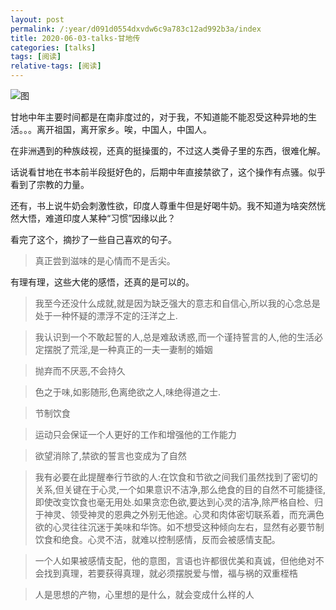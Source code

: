 ```yaml
---
layout: post
permalink: /:year/d091d0554dxvdw6c9a783c12ad992b3a/index
title: 2020-06-03-talks-甘地传
categories: [talks]
tags: [阅读]
relative-tags: [阅读]
---
```




![图](https://gitee.com/linxingyang/at-2020-10-02-image/raw/master/image/T-talks/image/2020/books/gdz.png)



甘地中年主要时间都是在南非度过的，对于我，不知道能不能忍受这种异地的生活。。。离开祖国，离开家乡。唉，中国人，中国人。

在非洲遇到的种族歧视，还真的挺操蛋的，不过这人类骨子里的东西，很难化解。

话说看甘地在书本前半段挺好色的，后期中年直接禁欲了，这个操作有点骚。似乎看到了宗教的力量。

还有，书上说牛奶会刺激性欲，印度人尊重牛但是好喝牛奶。我不知道为啥突然恍然大悟，难道印度人某种“习惯”因缘以此？


看完了这个，摘抄了一些自己喜欢的句子。

> 真正尝到滋味的是心情而不是舌尖。

有理有理，这些大佬的感悟，还真的是可以的。

> 我至今还没什么成就,就是因为缺乏强大的意志和自信心,所以我的心念总是处于一种怀疑的漂浮不定的汪洋之上.

> 我认识到一个不敢起誓的人,总是难敌诱惑,而一个谨持誓言的人,他的生活必定摆脱了荒淫,是一种真正的一夫一妻制的婚姻

> 抛弃而不厌恶,不会持久

> 色之于味,如影随形,色离绝欲之人,味绝得道之士.

> 节制饮食

> 运动只会保证一个人更好的工作和增强他的工作能力

> 欲望消除了,禁欲的誓言也变成为了自然

> 我有必要在此提醒奉行节欲的人:在饮食和节欲之间我们虽然找到了密切的关系,但关键在于心灵,一个如果意识不洁净,那么绝食的目的自然不可能捷径,即使改变饮食也毫无用处.如果贪恋色欲,要达到心灵的洁净,除严格自检、归于神灵、领受神灵的恩典之外别无他途。心灵和肉体密切联系着，而充满色欲的心灵往往沉迷于美味和华饰。如不想受这种倾向左右，显然有必要节制饮食和绝食。心灵不洁，就难以控制感情，反而会被感情支配。

> 一个人如果被感情支配，他的意图，言语也许都很优美和真诚，但他绝对不会找到真理，若要获得真理，就必须摆脱爱与憎，福与祸的双重桎梏

> 人是思想的产物，心里想的是什么，就会变成什么样的人




